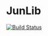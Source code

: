 # JunLib
[![Build Status](https://travis-ci.com/EntryPointKR/JunLib.svg?branch=master)](https://travis-ci.com/EntryPointKR/JunLib)
